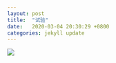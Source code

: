 ```yaml
---
layout: post
title:  "试验"
date:   2020-03-04 20:30:29 +0800
categories: jekyll update
---  
```


![]({{site.baseurl}}/images/4.gif)  

[jekyll-docs]: https://jekyllrb.com/docs/home
[jekyll-gh]:   https://github.com/jekyll/jekyll
[jekyll-talk]: https://talk.jekyllrb.com/
